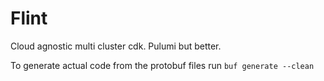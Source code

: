# Flint

Cloud agnostic multi cluster cdk. Pulumi but better.

To generate actual code from the protobuf files run `buf generate --clean`
